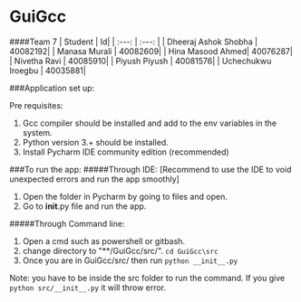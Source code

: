 # GuiGcc
####Team 7
| Student | Id| 
| :---: | :---: | 
| Dheeraj Ashok Shobha | 40082192|
| Manasa Murali | 40082609|
| Hina Masood Ahmed| 40076287|
| Nivetha Ravi | 40085910|
| Piyush Piyush | 40081576|
| Uchechukwu Iroegbu | 40035881|

###Application set up:

Pre requisites:
1. Gcc compiler should be installed and add to the env variables in the system.
2. Python version 3.+ should be installed. 
3. Install Pycharm IDE community edition (recommended)

###To run the app:
#####Through IDE:  [Recommend to use the IDE to void unexpected errors and run the app smoothly]

1. Open the folder in Pycharm by going to files and open.
2. Go to __init__.py file and run the app.

#####Through Command line:

1. Open a cmd such as powershell or gitbash.
2. change directory to  "**/GuiGcc/src/". `cd GuiGcc\src`
3. Once you are in GuiGcc/src/ then run `python __init__.py`

Note: you have to be inside the src folder to run the command. If you give `python src/__init__.py` it will throw error.